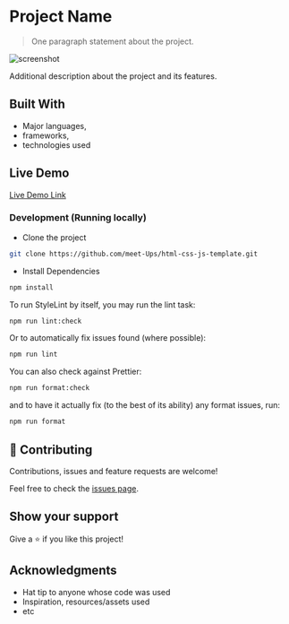 # Project Name

> One paragraph statement about the project.

![screenshot](./app_screenshot.png)

Additional description about the project and its features.

## Built With

- Major languages,
- frameworks,
- technologies used

## Live Demo

[Live Demo Link](https://livedemo.com)

### Development (Running locally)

- Clone the project

```bash
git clone https://github.com/meet-Ups/html-css-js-template.git

```

- Install Dependencies

```bash
npm install
```

To run StyleLint by itself, you may run the lint task:

```bash
npm run lint:check
```

Or to automatically fix issues found (where possible):

```bash
npm run lint
```

You can also check against Prettier:

```bash
npm run format:check
```

and to have it actually fix (to the best of its ability) any format issues, run:

```bash
npm run format
```

## 🤝 Contributing

Contributions, issues and feature requests are welcome!

Feel free to check the [issues page](../../issues).

## Show your support

Give a ⭐️ if you like this project!

## Acknowledgments

- Hat tip to anyone whose code was used
- Inspiration, resources/assets used
- etc

```

```
